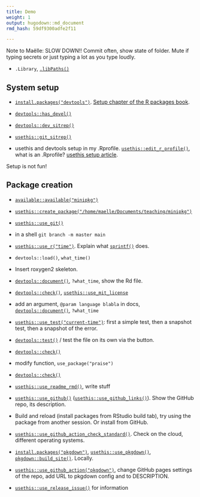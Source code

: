 ```yaml
---
title: Demo
weight: 1
output: hugodown::md_document
rmd_hash: 59df9300adfe2f11

---
```


Note to Maëlle: SLOW DOWN!! Commit often, show state of folder. Mute if typing secrets or just typing a lot as you type loudly.

-   `.Library`, [`.libPaths()`](https://rdrr.io/r/base/libPaths.html)

## System setup

-   [`install.packages("devtools")`](https://rdrr.io/r/utils/install.packages.html). [Setup chapter of the R packages book](https://r-pkgs.org/setup.html).

-   [`devtools::has_devel()`](https://rdrr.io/pkg/pkgbuild/man/has_compiler.html)

-   [`devtools::dev_sitrep()`](https://devtools.r-lib.org//reference/dev_sitrep.html)

-   [`usethis::git_sitrep()`](https://usethis.r-lib.org/reference/git_sitrep.html)

-   usethis and devtools setup in my .Rprofile. [`usethis::edit_r_profile()`](https://usethis.r-lib.org/reference/edit.html), what is an .Rprofile? [usethis setup article](https://usethis.r-lib.org/articles/articles/usethis-setup.html).

Setup is not fun!

## Package creation

-   [`available::available("minipkg")`](https://rdrr.io/pkg/available/man/available.html)

-   [`usethis::create_package("/home/maelle/Documents/teaching/minipkg")`](https://usethis.r-lib.org/reference/create_package.html)

-   [`usethis::use_git()`](https://usethis.r-lib.org/reference/use_git.html)

-   in a shell `git branch -m master main`

-   [`usethis::use_r("time")`](https://usethis.r-lib.org/reference/use_r.html). Explain what [`sprintf()`](https://rdrr.io/r/base/sprintf.html) does.

-   `devtools::load()`, `what_time()`

-   Insert roxygen2 skeleton.

-   [`devtools::document()`](https://devtools.r-lib.org//reference/document.html), `?what_time`, show the Rd file.

-   [`devtools::check()`](https://devtools.r-lib.org//reference/check.html), [`usethis::use_mit_license`](https://usethis.r-lib.org/reference/licenses.html)

-   add an argument, `@param language blabla` in docs, [`devtools::document()`](https://devtools.r-lib.org//reference/document.html), `?what_time`

-   [`usethis::use_test("current-time")`](https://usethis.r-lib.org/reference/use_r.html): first a simple test, then a snapshot test, then a snapshot of the error.

-   [`devtools::test()`](https://devtools.r-lib.org//reference/test.html) / test the file on its own via the button.

-   [`devtools::check()`](https://devtools.r-lib.org//reference/check.html)

-   modify function, `use_package("praise")`

-   [`devtools::check()`](https://devtools.r-lib.org//reference/check.html)

-   [`usethis::use_readme_rmd()`](https://usethis.r-lib.org/reference/use_readme_rmd.html), write stuff

-   [`usethis::use_github()`](https://usethis.r-lib.org/reference/use_github.html) ([`usethis::use_github_links()`](https://usethis.r-lib.org/reference/use_github_links.html)). Show the GitHub repo, its description.

-   Build and reload (install packages from RStudio build tab), try using the package from another session. Or install from GitHub.

-   [`usethis::use_github_action_check_standard()`](https://usethis.r-lib.org/reference/use_github_action.html). Check on the cloud, different operating systems.

-   [`install.packages("pkgdown")`](https://rdrr.io/r/utils/install.packages.html), [`usethis::use_pkgdown()`](https://usethis.r-lib.org/reference/use_pkgdown.html), [`pkgdown::build_site()`](https://pkgdown.r-lib.org/reference/build_site.html). Locally.

-   [`usethis::use_github_action("pkgdown")`](https://usethis.r-lib.org/reference/use_github_action.html), change GitHub pages settings of the repo, add URL to pkgdown config and to DESCRIPTION.

-   [`usethis::use_release_issue()`](https://usethis.r-lib.org/reference/use_release_issue.html) for information

